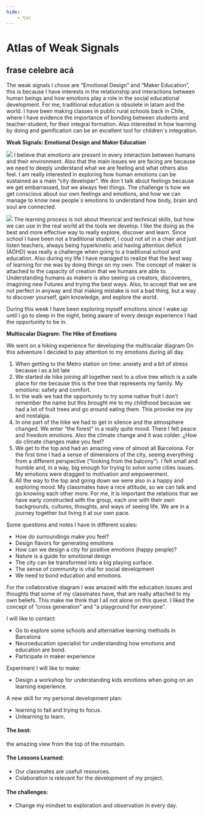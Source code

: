 ```yaml
---
hide:
    - toc
---
```


# Atlas of Weak Signals

## frase celebre acá

The weak signals I chose are “Emotional Design” and “Maker Education”, this is because I have interests in the relationship and interactions between human beings and how emotions play a role in the social educational development. For me, traditional education is obsolete in latam and the world. I have been making classes in public rural schools back in Chile, where I have evidence the importance of bonding between students and teacher-student, for their integral formation. Also interested in how learning by doing and gamification can be an excellent tool for children´s integration. 


**Weak Signals: Emotional Design and Maker Education**

![](/Users/josehirmas/Desktop/MDEF/MDEFwebsite/mdef-template/docs/images/emotionaldesignws.png)
I believe that emotions are present in every interaction between humans and their environment. Also that the main issues we are facing are because we need to deeply understand what we are feeling and what others also feel. I am really interested in exploring how human emotions can be sustained as a main “city developer”. We don´t talk about feelings because we get embarrassed, but we always feel things. The challenge is how we get conscious about our own feelings and emotions, and how we can manage to know new people´s emotions to understand how body, brain and soul are connected. 

![](/Users/josehirmas/Desktop/MDEF/MDEFwebsite/mdef-template/docs/images/makereducationws.png)
The learning process is not about theorical and technical skills, but how we can use in the real world all the tools we develop. I like the doing as the best and more effective way to really explore, discover and learn. Since school I have been not a traditional student, I coud not sit in a chair and just listen teachers, always being hyperkinetic and having attention deficit (ADHD) was really a challenge when going to a traditional school and education. Also during my life I have managed to realize that the best way of learning for me was by doing things on my own. The concept of maker is attached to the capacity of creation that we humans are able to. Understanding humans as makers is also seeing us creators, discoverers, imagining new Futures and trying the best ways. Also, to accept that we are not perfect in anyway and that making mistake is not a bad thing, but a way to discover yourself, gain knowledge, and explore the world.


During this week I have been exploring myself emotions since I wake up until I go to sleep in the night, being aware of every design experience I had the opportunity to be in. 

**Multiscalar Diagram: The Hike of Emotions**

We went on a hiking experience for developing the multiscalar diagram On this adventure I decided to pay attention to my emotions during all day.

1.  When getting to the Metro station on time: anxiety and a bit of stress because i as a bit late
2.  We started de hike joining all together next to a olive tree which is a safe place for me because this is the tree that represents my family. My emotions: safety and comfort.
3.  In the walk we had the opportunity to try some native fruit I don’t remember the name but this brought me to my childhood because we had a lot of fruit trees and go around eating them. This provoke me joy and nostalgia. 
4.  In one part of the hike we had to get in silence and the atmosphere changed. We enter “the forest” in a really quite mood. There I felt peace and freedom emotions. Also the climate change and it was colder. ¿How do climate changes make you feel?
5.  We get to the top and had an amazing view of almost all Barcelona. For the first time I had a sense of dimensions of the city, seeing everything from a different perspective (“looking from the balcony”). I felt small and humble and, in a way, big enough for trying to solve some cities issues. My emotions were dragged to motivation and empowerment. 
6.  All the way to the top and going down we were also in a happy and exploring mood. My classmates have a nice attitude, so we can talk and go knowing each other more. For me, it is important the relations that we have early constructed with the group, each one with their own backgrounds, cultures, thoughts, and ways of seeing life. We are in a journey together but living it at our own pace. 

Some questions and notes I have in different scales:

-   How do surroundings make you feel?
-   Design flavors for generating emotions
-   How can we design a city for positive emotions (happy people)?
-   Nature is a guide for emotional design
-   The city can be transformed into a big playing surface.
-   The sense of community is vital for social development
-   We need to bond education and emotions.


For the collaborative diagram I was amazed with the education issues and thoughts that some of my classmates have, that are really attached to my own beliefs. This make me think that I all not alone on this quest.  I liked the concept of “cross generation” and “a playground for everyone”.


I will like to contact:
-   Go to explore some schools and alternative learning methods in Barcelona
-   Neuroeducation specialist for understanding how emotions and education are bond.
-   Participate in maker experience

Experiment I will like to make:
-   Design a workshop for understanding kids emotions when going on an learning experience. 


A new skill for my personal development plan: 
-   learning to fail and trying to focus.
-   Unlearning to learn.

#### The best: 
the amazing view from the top of the mountain.

#### The Lessons Learned:
- Our classmates are usefull resources. 
- Colaboration is relevant for the development of my project. 

#### The challenges:
- Change my mindset to exploration and observation in every day.








